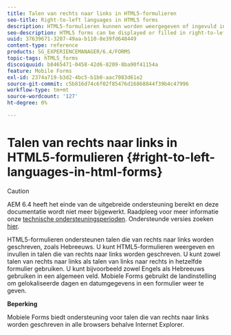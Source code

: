 ```yaml
---
title: Talen van rechts naar links in HTML5-formulieren
seo-title: Right-to-left languages in HTML5 forms
description: HTML5-formulieren kunnen worden weergegeven of ingevuld in talen die van rechts naar links worden geschreven, zoals Hebreeuws.
seo-description: HTML5 forms can be displayed or filled in right-to-left languages, such as Hebrew.
uuid: 37639671-3207-49aa-b110-8e39fd648449
content-type: reference
products: SG_EXPERIENCEMANAGER/6.4/FORMS
topic-tags: hTML5_forms
discoiquuid: b8465471-0458-42d6-8209-8ba90f41154a
feature: Mobile Forms
exl-id: 2374a719-b3d2-4bc5-b1b0-aac7083d61e2
source-git-commit: c5b816d74c6f02f85476d16868844f39b4c47996
workflow-type: tm+mt
source-wordcount: '127'
ht-degree: 0%

---
```


# Talen van rechts naar links in HTML5-formulieren {#right-to-left-languages-in-html-forms}

>[!CAUTION]
>
>AEM 6.4 heeft het einde van de uitgebreide ondersteuning bereikt en deze documentatie wordt niet meer bijgewerkt. Raadpleeg voor meer informatie onze [technische ondersteuningsperioden](https://helpx.adobe.com/support/programs/eol-matrix.html). Ondersteunde versies zoeken [hier](https://experienceleague.adobe.com/docs/).

HTML5-formulieren ondersteunen talen die van rechts naar links worden geschreven, zoals Hebreeuws. U kunt HTML5-formulieren weergeven en invullen in talen die van rechts naar links worden geschreven. U kunt zowel talen van rechts naar links als talen van links naar rechts in hetzelfde formulier gebruiken. U kunt bijvoorbeeld zowel Engels als Hebreeuws gebruiken in een algemeen veld. Mobiele Forms gebruikt de landinstelling om gelokaliseerde dagen en datumgegevens in een formulier weer te geven.

**Beperking**

Mobiele Forms biedt ondersteuning voor talen die van rechts naar links worden geschreven in alle browsers behalve Internet Explorer.
